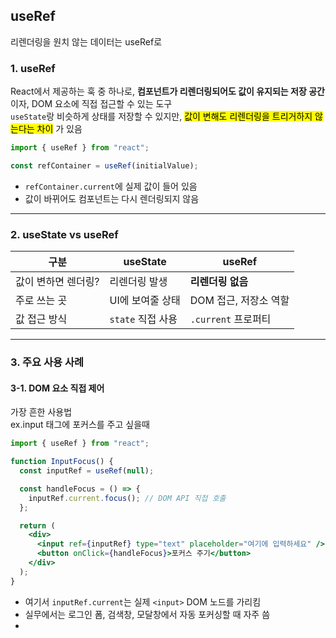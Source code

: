 ## useRef
리렌더링을 원치 않는 데이터는 useRef로


### 1. useRef
React에서 제공하는 훅 중 하나로, **컴포넌트가 리렌더링되어도 값이 유지되는 저장 공간**이자, DOM 요소에 직접 접근할 수 있는 도구 <br>
`useState`랑 비슷하게 상태를 저장할 수 있지만, <mark> 값이 변해도 리렌더링을 트리거하지 않는다는 차이</mark> 가 있음

```js
import { useRef } from "react";

const refContainer = useRef(initialValue);
```
- `refContainer.current`에 실제 값이 들어 있음
- 값이 바뀌어도 컴포넌트는 다시 렌더링되지 않음

---
### 2. useState vs useRef
| 구분          | useState      | useRef          |
| ----------- | ------------- | --------------- |
| 값이 변하면 렌더링? | 리렌더링 발생     |  **리렌더링 없음**      |
| 주로 쓰는 곳     | UI에 보여줄 상태    | DOM 접근, 저장소 역할  |
| 값 접근 방식     | `state` 직접 사용 | `.current` 프로퍼티 |

---
### 3. 주요 사용 사례
#### 3-1. DOM 요소 직접 제어
가장 흔한 사용법 <br>
ex.input 태그에 포커스를 주고 싶을때
```jsx
import { useRef } from "react";

function InputFocus() {
  const inputRef = useRef(null);

  const handleFocus = () => {
    inputRef.current.focus(); // DOM API 직접 호출
  };

  return (
    <div>
      <input ref={inputRef} type="text" placeholder="여기에 입력하세요" />
      <button onClick={handleFocus}>포커스 주기</button>
    </div>
  );
}
```
- 여기서 `inputRef.current`는 실제 `<input>` DOM 노드를 가리킴
- 실무에서는 로그인 폼, 검색창, 모달창에서 자동 포커싱할 때 자주 씀
- 
